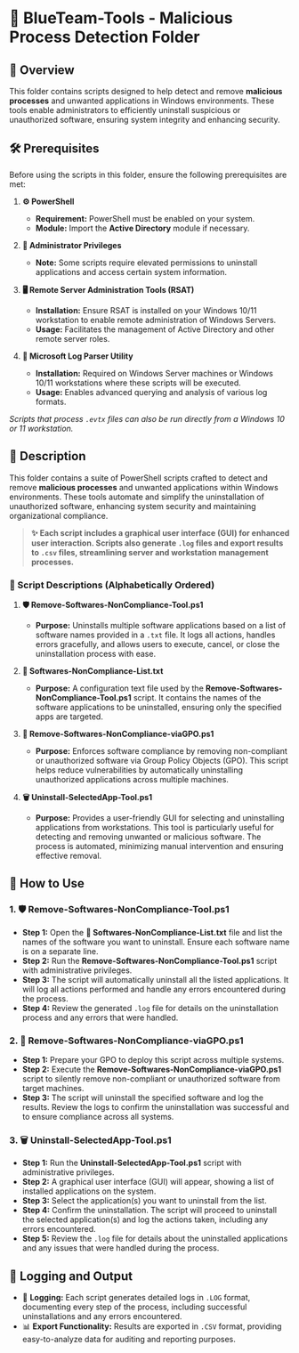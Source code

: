 # 🔵 BlueTeam-Tools - Malicious Process Detection Folder

## 📝 Overview

This folder contains scripts designed to help detect and remove **malicious processes** and unwanted applications in Windows environments. These tools enable administrators to efficiently uninstall suspicious or unauthorized software, ensuring system integrity and enhancing security.

## 🛠️ Prerequisites

Before using the scripts in this folder, ensure the following prerequisites are met:

1. **⚙️ PowerShell**
   - **Requirement:** PowerShell must be enabled on your system.
   - **Module:** Import the **Active Directory** module if necessary.

2. **🔑 Administrator Privileges**
   - **Note:** Some scripts require elevated permissions to uninstall applications and access certain system information.

3. **🖥️ Remote Server Administration Tools (RSAT)**
   - **Installation:** Ensure RSAT is installed on your Windows 10/11 workstation to enable remote administration of Windows Servers.
   - **Usage:** Facilitates the management of Active Directory and other remote server roles.

4. **📝 Microsoft Log Parser Utility**
   - **Installation:** Required on Windows Server machines or Windows 10/11 workstations where these scripts will be executed.
   - **Usage:** Enables advanced querying and analysis of various log formats.

*Scripts that process `.evtx` files can also be run directly from a Windows 10 or 11 workstation.*

## 📄 Description

This folder contains a suite of PowerShell scripts crafted to detect and remove **malicious processes** and unwanted applications within Windows environments. These tools automate and simplify the uninstallation of unauthorized software, enhancing system security and maintaining organizational compliance.

> **✨ Each script includes a graphical user interface (GUI) for enhanced user interaction. Scripts also generate `.log` files and export results to `.csv` files, streamlining server and workstation management processes.**

### 📜 Script Descriptions (Alphabetically Ordered)

1. **🛡️ Remove-Softwares-NonCompliance-Tool.ps1**  
   - **Purpose:** Uninstalls multiple software applications based on a list of software names provided in a `.txt` file. It logs all actions, handles errors gracefully, and allows users to execute, cancel, or close the uninstallation process with ease.

2. **📝 Softwares-NonCompliance-List.txt**  
   - **Purpose:** A configuration text file used by the **Remove-Softwares-NonCompliance-Tool.ps1** script. It contains the names of the software applications to be uninstalled, ensuring only the specified apps are targeted.

3. **🚫 Remove-Softwares-NonCompliance-viaGPO.ps1**  
   - **Purpose:** Enforces software compliance by removing non-compliant or unauthorized software via Group Policy Objects (GPO). This script helps reduce vulnerabilities by automatically uninstalling unauthorized applications across multiple machines.

4. **🗑️ Uninstall-SelectedApp-Tool.ps1**  
   - **Purpose:** Provides a user-friendly GUI for selecting and uninstalling applications from workstations. This tool is particularly useful for detecting and removing unwanted or malicious software. The process is automated, minimizing manual intervention and ensuring effective removal.

## 🚀 How to Use

### 1. **🛡️ Remove-Softwares-NonCompliance-Tool.ps1**
   - **Step 1:** Open the **📝 Softwares-NonCompliance-List.txt** file and list the names of the software you want to uninstall. Ensure each software name is on a separate line.
   - **Step 2:** Run the **Remove-Softwares-NonCompliance-Tool.ps1** script with administrative privileges.
   - **Step 3:** The script will automatically uninstall all the listed applications. It will log all actions performed and handle any errors encountered during the process.
   - **Step 4:** Review the generated `.log` file for details on the uninstallation process and any errors that were handled.

### 2. **🚫 Remove-Softwares-NonCompliance-viaGPO.ps1**
   - **Step 1:** Prepare your GPO to deploy this script across multiple systems.
   - **Step 2:** Execute the **Remove-Softwares-NonCompliance-viaGPO.ps1** script to silently remove non-compliant or unauthorized software from target machines.
   - **Step 3:** The script will uninstall the specified software and log the results. Review the logs to confirm the uninstallation was successful and to ensure compliance across all systems.

### 3. **🗑️ Uninstall-SelectedApp-Tool.ps1**
   - **Step 1:** Run the **Uninstall-SelectedApp-Tool.ps1** script with administrative privileges.
   - **Step 2:** A graphical user interface (GUI) will appear, showing a list of installed applications on the system.
   - **Step 3:** Select the application(s) you want to uninstall from the list.
   - **Step 4:** Confirm the uninstallation. The script will proceed to uninstall the selected application(s) and log the actions taken, including any errors encountered.
   - **Step 5:** Review the `.log` file for details about the uninstalled applications and any issues that were handled during the process.

## 📝 Logging and Output

- 📄 **Logging:** Each script generates detailed logs in `.LOG` format, documenting every step of the process, including successful uninstallations and any errors encountered.
- 📊 **Export Functionality:** Results are exported in `.CSV` format, providing easy-to-analyze data for auditing and reporting purposes.
